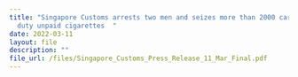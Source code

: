 ```yaml
---
title: "Singapore Customs arrests two men and seizes more than 2000 cartons of
  duty unpaid cigarettes  "
date: 2022-03-11
layout: file
description: ""
file_url: /files/Singapore_Customs_Press_Release_11_Mar_Final.pdf
---
```


